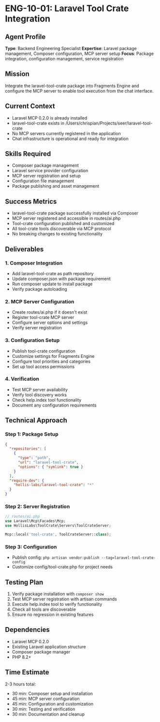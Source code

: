 # ENG-10-01: Laravel Tool Crate Integration

## Agent Profile
**Type**: Backend Engineering Specialist
**Expertise**: Laravel package management, Composer configuration, MCP server setup
**Focus**: Package integration, configuration management, service registration

## Mission
Integrate the laravel-tool-crate package into Fragments Engine and configure the MCP server to enable tool execution from the chat interface.

## Current Context
- Laravel MCP 0.2.0 is already installed
- laravel-tool-crate exists in /Users/chrispian/Projects/seer/laravel-tool-crate
- No MCP servers currently registered in the application
- Chat infrastructure is operational and ready for integration

## Skills Required
- Composer package management
- Laravel service provider configuration
- MCP server registration and setup
- Configuration file management
- Package publishing and asset management

## Success Metrics
- laravel-tool-crate package successfully installed via Composer
- MCP server registered and accessible in routes/ai.php
- Tool-crate configuration published and customized
- All tool-crate tools discoverable via MCP protocol
- No breaking changes to existing functionality

## Deliverables

### 1. Composer Integration
- Add laravel-tool-crate as path repository
- Update composer.json with package requirement
- Run composer update to install package
- Verify package autoloading

### 2. MCP Server Configuration
- Create routes/ai.php if it doesn't exist
- Register tool-crate MCP server
- Configure server options and settings
- Verify server registration

### 3. Configuration Setup
- Publish tool-crate configuration
- Customize settings for Fragments Engine
- Configure tool priorities and categories
- Set up tool access permissions

### 4. Verification
- Test MCP server availability
- Verify tool discovery works
- Check help.index tool functionality
- Document any configuration requirements

## Technical Approach

### Step 1: Package Setup
```json
{
  "repositories": [
    { 
      "type": "path", 
      "url": "laravel-tool-crate", 
      "options": { "symlink": true } 
    }
  ],
  "require-dev": {
    "hollis-labs/laravel-tool-crate": "*"
  }
}
```

### Step 2: Server Registration
```php
// routes/ai.php
use Laravel\Mcp\Facades\Mcp;
use HollisLabs\ToolCrate\Servers\ToolCrateServer;

Mcp::local('tool-crate', ToolCrateServer::class);
```

### Step 3: Configuration
- Publish config: `php artisan vendor:publish --tag=laravel-tool-crate-config`
- Customize config/tool-crate.php for project needs

## Testing Plan
1. Verify package installation with `composer show`
2. Test MCP server registration with artisan commands
3. Execute help.index tool to verify functionality
4. Check all tools are discoverable
5. Ensure no regression in existing features

## Dependencies
- Laravel MCP 0.2.0
- Existing Laravel application structure
- Composer package manager
- PHP 8.2+

## Time Estimate
2-3 hours total:
- 30 min: Composer setup and installation
- 45 min: MCP server configuration
- 45 min: Configuration and customization
- 30 min: Testing and verification
- 30 min: Documentation and cleanup